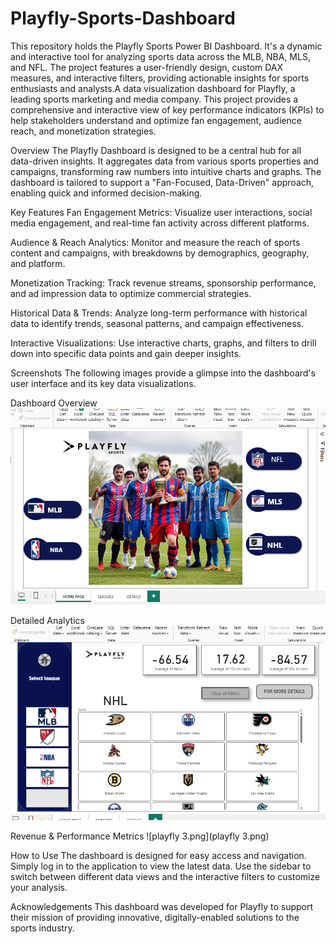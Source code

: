 # Playfly-Sports-Dashboard
This repository holds the Playfly Sports Power BI Dashboard. It's a dynamic and interactive tool for analyzing sports data across the MLB, NBA, MLS, and NFL. The project features a user-friendly design, custom DAX measures, and interactive filters, providing actionable insights for sports enthusiasts and analysts.A data visualization dashboard for Playfly, a leading sports marketing and media company. This project provides a comprehensive and interactive view of key performance indicators (KPIs) to help stakeholders understand and optimize fan engagement, audience reach, and monetization strategies.

Overview
The Playfly Dashboard is designed to be a central hub for all data-driven insights. It aggregates data from various sports properties and campaigns, transforming raw numbers into intuitive charts and graphs. The dashboard is tailored to support a "Fan-Focused, Data-Driven" approach, enabling quick and informed decision-making.

Key Features
Fan Engagement Metrics: Visualize user interactions, social media engagement, and real-time fan activity across different platforms.

Audience & Reach Analytics: Monitor and measure the reach of sports content and campaigns, with breakdowns by demographics, geography, and platform.

Monetization Tracking: Track revenue streams, sponsorship performance, and ad impression data to optimize commercial strategies.

Historical Data & Trends: Analyze long-term performance with historical data to identify trends, seasonal patterns, and campaign effectiveness.

Interactive Visualizations: Use interactive charts, graphs, and filters to drill down into specific data points and gain deeper insights.

Screenshots
The following images provide a glimpse into the dashboard's user interface and its key data visualizations.

Dashboard Overview
![play fly 1.jpg](https://github.com/sanaakhlaq804sh/Playfly-Sports-Dashboard/blob/main/play%20fly%201.png?raw=true)

Detailed Analytics
![play fly 2.png](https://github.com/sanaakhlaq804sh/Playfly-Sports-Dashboard/blob/main/play%20fly%202.png?raw=true)

Revenue & Performance Metrics
![playfly 3.png](playfly 3.png)


How to Use
The dashboard is designed for easy access and navigation. Simply log in to the application to view the latest data. Use the sidebar to switch between different data views and the interactive filters to customize your analysis.

Acknowledgements
This dashboard was developed for Playfly to support their mission of providing innovative, digitally-enabled solutions to the sports industry.











